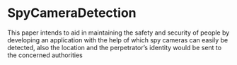 # SpyCameraDetection
This paper intends to aid in maintaining the safety and security of people by developing an application with the help of which spy cameras can easily be detected, also the location and the perpetrator’s identity would be sent to the concerned authorities
